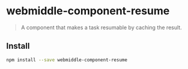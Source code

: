 # webmiddle-component-resume

> A component that makes a task resumable by caching the result.

## Install

```bash
npm install --save webmiddle-component-resume
```
